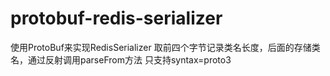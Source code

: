 # protobuf-redis-serializer
使用ProtoBuf来实现RedisSerializer
取前四个字节记录类名长度，后面的存储类名，通过反射调用parseFrom方法
只支持syntax=proto3
